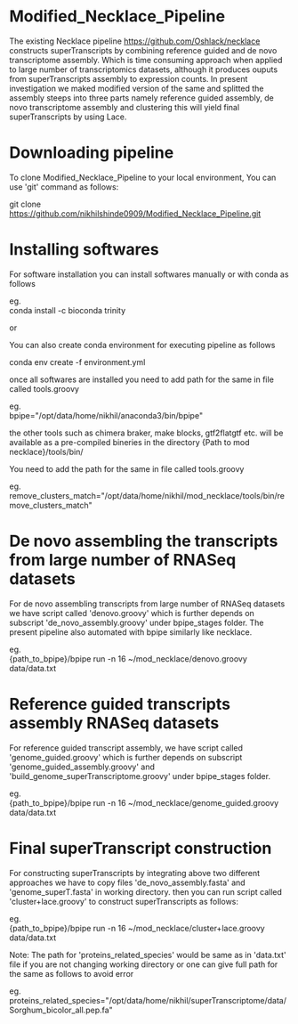 # Modified_Necklace_Pipeline

The existing Necklace pipeline https://github.com/Oshlack/necklace constructs superTranscripts by combining reference guided and de novo transcriptome assembly. Which is time consuming approach when applied to large number of transcriptomics datasets, although it produces ouputs from superTranscripts assembly to expression counts. In present investigation we maked modified version of the same and splitted the assembly steeps into three parts namely reference guided assembly, de novo transcriptome assembly and clustering this will yield final superTranscripts by using Lace.

# Downloading pipeline 
To clone Modified_Necklace_Pipeline to your local environment, You can use 'git' command as follows:

git clone https://github.com/nikhilshinde0909/Modified_Necklace_Pipeline.git

# Installing softwares
For software installation you can install softwares manually or with conda as follows

eg.\
conda install -c bioconda trinity

or 

You can also create conda environment for executing pipeline as follows 

conda env create -f environment.yml

once all softwares are installed you need to add path for the same in file called tools.groovy

eg.\
bpipe="/opt/data/home/nikhil/anaconda3/bin/bpipe"

the other tools such as chimera braker, make blocks, gtf2flatgtf etc. will be available as a pre-compiled bineries in the directory {Path to mod necklace}/tools/bin/

You need to add the path for the same in file called tools.groovy 

eg.\
remove_clusters_match="/opt/data/home/nikhil/mod_necklace/tools/bin/remove_clusters_match"


# De novo assembling the transcripts from large number of RNASeq datasets
For de novo assembling transcripts from large number of RNASeq datasets we have script called 'denovo.groovy' which is further depends on subscript 'de_novo_assembly.groovy' under bpipe_stages folder. The present pipeline also automated with bpipe similarly like necklace.

eg.\
{path_to_bpipe}/bpipe run -n 16 ~/mod_necklace/denovo.groovy data/data.txt

# Reference guided transcripts assembly RNASeq datasets
For reference guided transcript assembly, we have script called 'genome_guided.groovy' which is further depends on subscript 'genome_guided_assembly.groovy' and 'build_genome_superTranscriptome.groovy' under bpipe_stages folder. 

eg.\
{path_to_bpipe}/bpipe run -n 16 ~/mod_necklace/genome_guided.groovy data/data.txt

# Final superTranscript construction 
For constructing superTranscripts by integrating above two different approaches we have to copy files 'de_novo_assembly.fasta' and 'genome_superT.fasta' in working directory. then you can run script called 'cluster+lace.groovy' to construct superTranscripts as follows:

eg.\
{path_to_bpipe}/bpipe run -n 16 ~/mod_necklace/cluster+lace.groovy data/data.txt

Note:
The path for 'proteins_related_species' would be same as in 'data.txt' file if you are not changing working directory or one can give full path for the same as follows to avoid error

eg.\
proteins_related_species="/opt/data/home/nikhil/superTranscriptome/data/Sorghum_bicolor_all.pep.fa"


